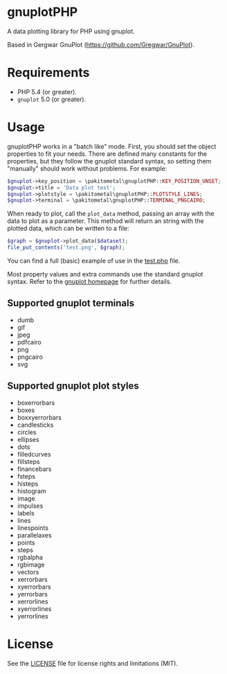 # gnuplotPHP
A data plotting library for PHP using gnuplot.

Based in Gergwar GnuPlot (https://github.com/Gregwar/GnuPlot).

# Requirements
* PHP 5.4 (or greater).
* `gnuplot` 5.0 (or greater).

# Usage
gnuplotPHP works in a "batch like" mode. First, you should set the object properties to fit your needs. There are defined many constants for the properties, but they follow the gnuplot standard syntax, so setting them "manually" should work without problems. For example:

```php
$gnuplot->key_position = \pakitometal\gnuplotPHP::KEY_POSITION_UNSET;
$gnuplot->title = 'Data plot test';
$gnuplot->plotstyle = \pakitometal\gnuplotPHP::PLOTSTYLE_LINES;
$gnuplot->terminal = \pakitometal\gnuplotPHP::TERMINAL_PNGCAIRO;
```

When ready to plot, call the `plot_data` method, passing an array with the data to plot as a parameter. This method will return an string with the plotted data, which can be written to a file:

```php
$graph = $gnuplot->plot_data($dataset);
file_put_contents('test.png', $graph);
```

You can find a full (basic) example of use in the [test.php](test.php) file.

Most property values and extra commands use the standard gnuplot syntax. Refer to the [gnuplot homepage](http://gnuplot.sourceforge.net/) for further details.

## Supported gnuplot terminals
* dumb
* gif
* jpeg
* pdfcairo
* png
* pngcairo
* svg

## Supported gnuplot plot styles
* boxerrorbars
* boxes
* boxxyerrorbars
* candlesticks
* circles
* ellipses
* dots
* filledcurves
* fillsteps
* financebars
* fsteps
* histeps
* histogram
* image
* impulses
* labels
* lines
* linespoints
* parallelaxes
* points
* steps
* rgbalpha
* rgbimage
* vectors
* xerrorbars
* xyerrorbars
* yerrorbars
* xerrorlines
* xyerrorlines
* yerrorlines

# License
See the [LICENSE](LICENSE) file for license rights and limitations (MIT).
